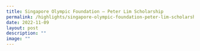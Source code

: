 ```yaml
---
title: Singapore Olympic Foundation – Peter Lim Scholarship
permalink: /highlights/singapore-olympic-foundation-peter-lim-scholarship/
date: 2022-11-09
layout: post
description: ""
image: ""
---
```

